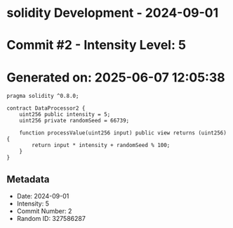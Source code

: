 ﻿# solidity Development - 2024-09-01
# Commit #2 - Intensity Level: 5
# Generated on: 2025-06-07 12:05:38
```solidity
pragma solidity ^0.8.0;

contract DataProcessor2 {
    uint256 public intensity = 5;
    uint256 private randomSeed = 66739;

    function processValue(uint256 input) public view returns (uint256) {
        return input * intensity + randomSeed % 100;
    }
}
```
## Metadata
- Date: 2024-09-01
- Intensity: 5
- Commit Number: 2
- Random ID: 327586287
